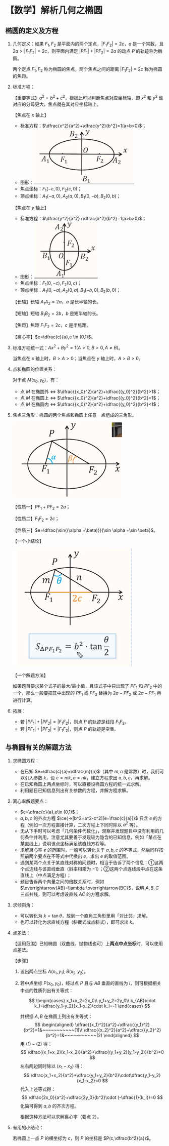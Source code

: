 # 【数学】解析几何之椭圆

## 椭圆的定义及方程

1. 几何定义：如果 $F_1,F_2$ 是平面内的两个定点，$|F_1F_2|=2c$，$a$ 是一个常数，且 $2a>|F_1F_2|=2c$，则平面内满足 $|PF_1|+|PF_2|=2a$ 的动点 $P$ 的轨迹称为椭圆。

   两个定点 $F_1,F_2$ 称为椭圆的焦点，两个焦点之间的距离 $|F_1F_2|=2c$ 称为椭圆的焦距。

2. 标准方程：

   【重要等式】$a^2=b^2+c^2$，根据此可以判断焦点对应坐标轴，即 $x^2$ 和 $y^2$ 谁对应的分母更大，焦点就在其对应坐标轴上。

   【焦点在 $x$ 轴上】

   - 标准方程：$\dfrac{x^2}{a^2}+\dfrac{y^2}{b^2}=1(a>b>0)$；
   - 图形：![image-20231204100321315](./assets/image-20231204100321315.png)
   - 焦点坐标：$F_1(-c,0),F_2(c,0)$；
   - 顶点坐标：$A_1(-a,0),A_2(a,0),B_1(0,-b),B_2(0,b)$；

   【焦点在 $y$ 轴上】

   - 标准方程：$\dfrac{y^2}{a^2}+\dfrac{x^2}{b^2}=1(a>b>0)$；
   - 图形：![image-20231204100337795](./assets/image-20231204100337795.png)
   - 焦点坐标：$F_1(0,-c),F_2(0,c)$；
   - 顶点坐标：$A_1(0,-a),A_2(0,a),B_1(-b,0),B_2(b,0)$；

   【长轴】长轴 $A_1A_2=2a$，$a$ 是长半轴的长。

   【短轴】短轴 $B_1B_2=2b$，$b$ 是短半轴的长。

   【焦距】焦距 $F_1F_2=2c$，$c$ 是半焦距。

   【离心率】$e=\dfrac{c}{a},e \in (0,1)$。

3. 标准方程统一式：$Ax^2+By^2=1(A>0,B>0,A\ne B)$。

   当焦点在 $x$ 轴上时，$B>A>0$；当焦点在 $y$ 轴上时，$A>B>0$。

4. 点和椭圆的位置关系：

   对于点 $M(x_0,y_0)$，有：

   - 点 $M$ 在椭圆外 $\Longleftrightarrow$  $\dfrac{{x_0}^2}{a^2}+\dfrac{{y_0}^2}{b^2}>1$；
   - 点 $M$ 在椭圆上 $\Longleftrightarrow$  $\dfrac{{x_0}^2}{a^2}+\dfrac{{y_0}^2}{b^2}=1$；
   - 点 $M$ 在椭圆内 $\Longleftrightarrow$  $\dfrac{{x_0}^2}{a^2}+\dfrac{{y_0}^2}{b^2}<1$；

5. 焦点三角形：椭圆的两个焦点和椭圆上任意一点组成的三角形。

   ![image-20231204100405195](./assets/image-20231204100405195.png)

   【性质一】$PF_1+PF_2=2a$；

   【性质二】$F_1F_2=2c$；

   【性质三】$e=\dfrac{\sin{(\alpha +\beta)}}{\sin \alpha +\sin \beta}$。

   【一个小结论】

   ![image-20231204100425123](./assets/image-20231204100425123.png)

   【一个解题方法】

   如果题目要求某个式子的最大/最小值，且该式子中只出现了 $PF_1$ 和 $PF_2$ 中的一个，那么一般要把其中出现的 $PF_1$ 或 $PF_2$ 替换为 $2a-PF_2$ 或 $2a-PF_1$ 再进行计算。

6. 拓展：

   - 若 $|PF_1|+|PF_2|=|F_1F_2|$，则点 $P$ 的轨迹是线段 $F_1F_2$。
   - 若 $|PF_1|+|PF_2|< |F_1F_2|$，则点 $P$ 的轨迹是空集。

## 与椭圆有关的解题方法

1. 求椭圆方程：

   - 在已知 $e=\dfrac{c}{a}=\dfrac{m}{n}$（其中 $m,n$ 是常数）时，我们可以引入参数 $k$，设 $c=mk,a=nk$，建立方程求出 $a,b,c$，再求解。
   - 在已知椭圆上两点坐标时，可以直接设椭圆方程的统一式求解。
   - 利用题目已知信息列出有关参数的方程，并解方程求解。

2. 离心率解题要点：

   - $e=\dfrac{c}{a},e\in (0,1)$；
   - $a,b,c$ 的齐次方程 $\ce{->[b^2=a^2-c^2][e=\frac{c}{a}]}$ 只含 $e$ 的方程（例如一次方程直接计算，二次方程上下同时除以 $a^2$ 等）。
   - 无从下手时可以考虑「几何条件代数化」，观察并发现题目中没有利用的几何条件并利用，注意尤其要善于发现较为隐含的已知信息，例如「某点在某直线上」说明该点坐标满足该直线方程等。
   - 求解离心率 $e$ 的范围时，一般可以转化关于 $a,b,c$ 的不等式，然后同样按照前两个要点在不等式中代换出 $e$，求出 $e$ 的取值范围。
   - 遇到某两个点关于某直线对称的问题时，相当于告诉了两个信息：①这两个点连线与该直线垂直（斜率相乘为 $-1$）；②这两个点连线段中点在这条直线上（中点满足方程）；
   - 题目告诉两个向量之间的倍数关系时，例如 $\overrightarrow{AB}=\lambda \overrightarrow{BC}$，说明 $A,B,C$ 三点共线，则可以考虑设直线 $AC$ 的方程求解。

3. 求倾斜角：

   - 可以转化为 $k=\tan \theta$，放到一个直角三角形里用「对比邻」求解。
   - 也可以转化为求直线方程（斜截式或点斜式），即可求出 $k$。

4. 点差法：

   【适用范围】已知椭圆（双曲线、抛物线也可）上**两点中点坐标**时，可以使用点差法。

   【步骤】

   1. 设出两点坐标 $A(x_1,y_1),B(x_2,y_2)$。

   2. 若中点坐标 $P(x_0,y_0)$，经过点 $P$ 且与 $AB$ 垂直的直线为 $l$，则可根据相关中点的性质列出有关等式：

      $$
      \begin{cases}
      x_1+x_2=2x_0\\
      y_1+y_2=2y_0\\
      k_{AB}\cdot k_l=\dfrac{y_1-y_2}{x_1-x_2}\cdot k_l=-1
      \end{cases}
      $$

      并根据 $A,B$ 在椭圆上列出有关等式：
      $$
      \begin{aligned}
       \dfrac{{x_1}^2}{a^2}+\dfrac{{y_1}^2}{b^2}=1&~~~~~~~~~~~(1)\\
       \dfrac{{x_2}^2}{a^2}+\dfrac{{y_2}^2}{b^2}=1&~~~~~~~~~~~(2)
       \end{aligned}
      $$
       用 $(1)-(2)$ 得：
      $$
      \dfrac{(x_1+x_2)(x_1-x_2)}{a^2}+\dfrac{(y_1+y_2)(y_1-y_2)}{b^2}=0
      $$
      左右两边同时除以 $(x_1-x_2)$ 得：
      $$
      \dfrac{x_1+x_2}{a^2}+\dfrac{y_1+y_2}{b^2}\cdot\dfrac{y_1-y_2}{x_1-x_2}=0
      $$
      代入上述等式得：
      $$
      \dfrac{2x_0}{a^2}+\dfrac{2y_0}{b^2}\cdot (-\dfrac{1}{k_l})=0
      $$
      化简可得到 $a,b$ 的齐次方程。

      根据这种方法可以求解离心率（要点 2）。

5. 有用的小结论：

   若椭圆上一点 $P$ 的横坐标为 $c$，则 $P$ 的坐标是 $P(c,\dfrac{b^2}{a})$。